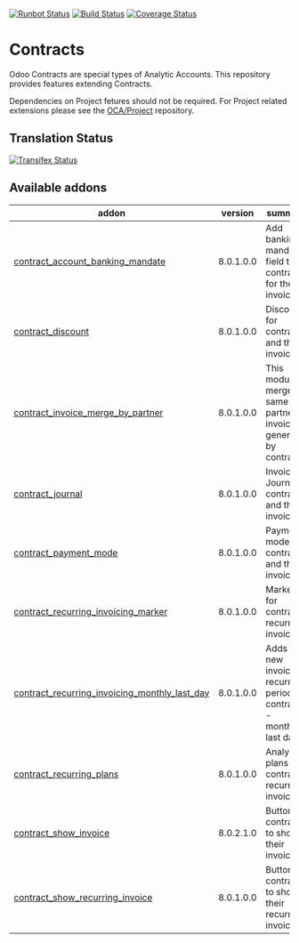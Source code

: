 [![Runbot Status](https://runbot.odoo-community.org/runbot/badge/flat/110/8.0.svg)](https://runbot.odoo-community.org/runbot/repo/github-com-oca-contract-110)
[![Build Status](https://travis-ci.org/OCA/contract.svg?branch=8.0)](https://travis-ci.org/OCA/contract)
[![Coverage Status](https://coveralls.io/repos/OCA/contract/badge.svg?branch=8.0)](https://coveralls.io/r/OCA/contract?branch=8.0)

# Contracts

Odoo Contracts are special types of Analytic Accounts.
This repository provides features extending Contracts.

Dependencies on Project fetures should not be required.
For Project related extensions please see the
[OCA/Project](https://github.com/OCA/project) repository.


## Translation Status
[![Transifex Status](https://www.transifex.com/projects/p/OCA-contract-8-0/chart/image_png)](https://www.transifex.com/projects/p/OCA-contract-8-0)

[//]: # (addons)

Available addons
----------------
addon | version | summary
--- | --- | ---
[contract_account_banking_mandate](contract_account_banking_mandate/) | 8.0.1.0.0 | Add banking mandate field to contracts for their invoices
[contract_discount](contract_discount/) | 8.0.1.0.0 | Discounts for contracts and their invoices
[contract_invoice_merge_by_partner](contract_invoice_merge_by_partner/) | 8.0.1.0.0 | This module merges same partner invoices generated by contracts
[contract_journal](contract_journal/) | 8.0.1.0.0 | Invoice Journal in contracts and their invoices
[contract_payment_mode](contract_payment_mode/) | 8.0.1.0.0 | Payment mode in contracts and their invoices
[contract_recurring_invoicing_marker](contract_recurring_invoicing_marker/) | 8.0.1.0.0 | Markers for contract recurring invoices
[contract_recurring_invoicing_monthly_last_day](contract_recurring_invoicing_monthly_last_day/) | 8.0.1.0.0 | Adds a new invoice recurring period for contracts - month(s) last day.
[contract_recurring_plans](contract_recurring_plans/) | 8.0.1.0.0 | Analytic plans on contracts recurring invoices
[contract_show_invoice](contract_show_invoice/) | 8.0.2.1.0 | Button in contracts to show their invoices
[contract_show_recurring_invoice](contract_show_recurring_invoice/) | 8.0.1.0.0 | Button in contracts to show their recurring invoices

[//]: # (end addons)
